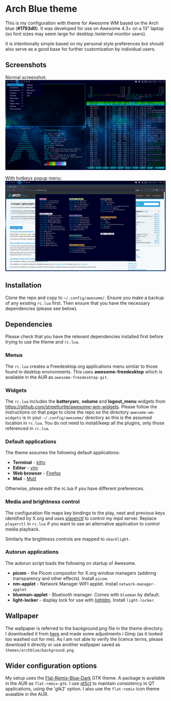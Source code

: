 # Arch Blue theme

This is my configuration with theme for Awesome WM based on the Arch blue (**#1793d0**). It was developed for use on Awesome 4.3+ on a 13" laptop (so font sizes may seem large for desktop /external monitor users).

It is intentionally simple based on my personal style preferences but should also serve as a good base for further customization by individual users.

## Screenshots

Normal screenshot:
![Screenshot 1](archblue-ss1.png)

With hotkeys popup menu:
![Screenshot 2](archblue-ss2.png)

## Installation

Clone the repo and copy to ```~/.config/awesome/```. Ensure you make a backup of any existing ```rc.lua``` first. Then ensure that you have the necessary dependencies (please see below).

## Dependencies

Please check that you have the relevant dependencies installed first before trying to use the theme and ```rc.lua```.

### Menus

The ```rc.lua``` creates a Freedesktop.org applications menu similar to those found in desktop environments. This uses **awesome-freedesktop** which is available in the AUR as ```awesome-freedesktop-git```.

### Widgets

The ```rc.lua``` includes the **batteryarc**, **volume** and **logout_menu** widgets from https://github.com/streetturtle/awesome-wm-widgets. Please follow the instructions on that page to clone the repo so the directory ```awesome-wm-widgets``` is in your ```~/.config/awesome/``` directory as this is the assumed location in ```rc.lua```. You do not need to install/keep all the plugins, only those referenced in ```rc.lua```.

### Default applications

The theme assumes the following default applications:
- **Terminal** - [kitty](https://sw.kovidgoyal.net/kitty/)
- **Editor** - [vim](https://www.vim.org/)
- **Web browser** - [Firefox](https://www.mozilla.org/en-US/firefox/new/)
- **Mail** - [Mutt](http://www.mutt.org/)

Otherwise, please edit the rc.lua if you have different preferences.

### Media and brightness control

The configuration file maps key bindings to the play, next and previous keys identified by X.org and uses [playerctl](https://github.com/altdesktop/playerctl) to control my mpd server. Replace ```playerctl``` in ```rc.lua``` if you want to use an alternative application to control media playback.

Similarly the brightness controls are mapped to ```xbacklight```.

### Autorun applications

The autorun script loads the following on startup of Awesome.
- **picom** - the Picom compositor for X.org window managers (addinng transparency and other effects). Install ```picom```.
- **nm-applet** - Network Manager WIFI applet. Install ```network-manager-applet```
- **blueman-applet** - Bluetooth manager. Comes with ```blueman``` by default.
- **light-locker** - display lock for use with [lightdm](https://wiki.archlinux.org/title/LightDM). Install ```light-locker```.

## Wallpaper

The wallpaper is referred to the background.png file in the theme directory. I downloaded it from [here](https://getwallpapers.com/wallpaper/full/1/c/b/49249.jpg) and made some adjustments i Gimp (as it looked too washed out for me). As I am not able to verify the licence terms, please download it directly or use another wallpaper saved as ```themes/archblue/background.png```.

## Wider configuration options

My setup uses the [Flat-Remix-Blue-Dark](https://drasite.com/flat-remix) GTK theme. A package is available in the AUR as ```flat-remix-gtk```. I use [qt5ct](https://wiki.archlinux.org/title/Qt#Configuration_of_Qt5_apps_under_environments_other_than_KDE_Plasma) to maintain consistency in QT applications, using the 'gtk2' option. I also use the ```flat-remix``` icon theme avaialble in the AUR.
